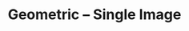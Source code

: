 ---
title: Geometric – Single Image
builder: true
type: coming-soon

# Content section
sections:
  - headerSection
  - servicesSection
  - subscribeSection
  - contactSection
  - mapSection

# Background image
singleImage: 
  enable: true
  image: /images/background2.jpg

# Background effect
geometricEffect: 
  enable: true
  speed: 6
  quantity: 180
  hover: true
  click: false
  lineColor: "#ffffff"
  circleColor: "#ffffff"

---